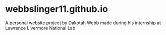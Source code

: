 # webbslinger11.github.io
A personal website project by Dakotah Webb made during his internship at Lawrence Livermore National Lab

